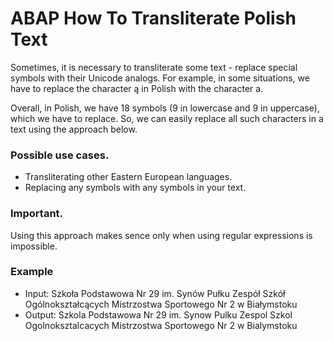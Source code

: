 # ABAP How To Transliterate Polish Text
Sometimes, it is necessary to transliterate some text - replace special symbols with their Unicode analogs. For example, in some situations, we have to replace the character ą in Polish with the character a. 

Overall, in Polish, we have 18 symbols (9 in lowercase and 9 in uppercase), which we have to replace. So, we can easily replace all such characters in a text using the approach below.

### Possible use cases.
* Transliterating other Eastern European languages.
* Replacing any symbols with any symbols in your text. 

### Important. 
Using this approach makes sence only when using regular expressions is impossible.

### Example

* Input:  Szkoła Podstawowa Nr 29 im. Synów Pułku Zespół Szkół Ogólnokształcących Mistrzostwa Sportowego Nr 2 w Białymstoku
* Output: Szkola Podstawowa Nr 29 im. Synow Pulku Zespol Szkol Ogolnoksztalcacych Mistrzostwa Sportowego Nr 2 w Bialymstoku
